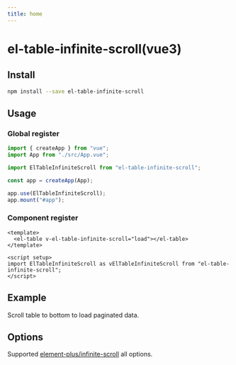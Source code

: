 ```yaml
---
title: home
---
```


# el-table-infinite-scroll(vue3)

<!--@include: ./support.md-->

## Install

```sh
npm install --save el-table-infinite-scroll
```

## Usage

### Global register

```js
import { createApp } from "vue";
import App from "./src/App.vue";

import ElTableInfiniteScroll from "el-table-infinite-scroll";

const app = createApp(App);

app.use(ElTableInfiniteScroll);
app.mount("#app");
```

### Component register

```vue
<template>
  <el-table v-el-table-infinite-scroll="load"></el-table>
</template>

<script setup>
import ElTableInfiniteScroll as vElTableInfiniteScroll from "el-table-infinite-scroll";
</script>
```

## Example

Scroll table to bottom to load paginated data.

<Demo component="ScrollLoad" />

## Options

Supported [element-plus/infinite-scroll](https://element-plus.org/zh-CN/component/infinite-scroll.html#指令) all options.
